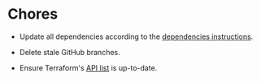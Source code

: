 # Chores

- Update all dependencies according to the [dependencies instructions](/docs/dependencies.md).

- Delete stale GitHub branches.

- Ensure Terraform's [API list](/infrastructure/terraform/apis.tf) is up-to-date.
